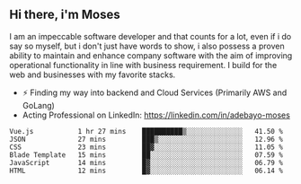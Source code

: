 ## Hi there, i'm Moses

I am an impeccable software developer and that counts for a lot, even if i do say so myself, but i don't just have words to show, i also possess a proven ability to maintain and enhance company software with the aim of improving operational functionality in line with business requirement. I build for the web and businesses with my favorite stacks.
- ⚡ Finding my way into backend and Cloud Services (Primarily AWS and GoLang)
- Acting Professional on LinkedIn: https://linkedin.com/in/adebayo-moses

<!--START_SECTION:waka-->

```text
Vue.js           1 hr 27 mins    ██████████▒░░░░░░░░░░░░░░   41.50 %
JSON             27 mins         ███▒░░░░░░░░░░░░░░░░░░░░░   12.96 %
CSS              23 mins         ██▓░░░░░░░░░░░░░░░░░░░░░░   11.05 %
Blade Template   15 mins         ██░░░░░░░░░░░░░░░░░░░░░░░   07.59 %
JavaScript       14 mins         █▓░░░░░░░░░░░░░░░░░░░░░░░   06.79 %
HTML             12 mins         █▓░░░░░░░░░░░░░░░░░░░░░░░   06.14 %
```

<!--END_SECTION:waka-->
